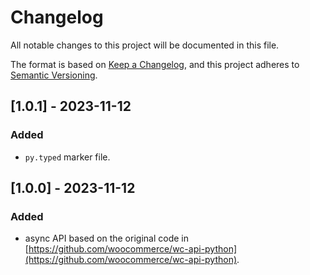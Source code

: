 # Changelog
All notable changes to this project will be documented in this file.

The format is based on [Keep a Changelog](https://keepachangelog.com/en/1.0.0/),
and this project adheres to [Semantic Versioning](https://semver.org/spec/v2.0.0.html).

## [1.0.1] - 2023-11-12

### Added

- `py.typed` marker file.

## [1.0.0] - 2023-11-12

### Added

- async API based on the original code in [https://github.com/woocommerce/wc-api-python](https://github.com/woocommerce/wc-api-python).
